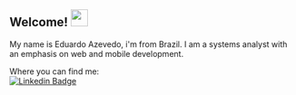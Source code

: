 ## Welcome! <img src = "https://raw.githubusercontent.com/MartinHeinz/MartinHeinz/master/wave.gif" width = 30px>


  My name is Eduardo Azevedo, i'm from Brazil. I am a systems analyst with an emphasis on web and mobile development.
  
  Where you can find me:</br>
  [![Linkedin Badge](https://img.shields.io/badge/-Eduardo%20Azevedo-6633cc?style=flat-square&logo=Linkedin&logoColor=white&link=hhttps://www.linkedin.com/in/eduardo-ribeiro-7192ba203/)](https://www.linkedin.com/in/eduardo-ribeiro-7192ba203/) 

<!--
**EduardoAz26/EduardoAz26** is a ✨ _special_ ✨ repository because its `README.md` (this file) appears on your GitHub profile.

Here are some ideas to get you started:

- 🔭 I’m currently working on ...
- 🌱 I’m currently learning ...
- 👯 I’m looking to collaborate on ...
- 🤔 I’m looking for help with ...
- 💬 Ask me about ...
- 📫 How to reach me: ...
- 😄 Pronouns: ...
- ⚡ Fun fact: ...
-->
